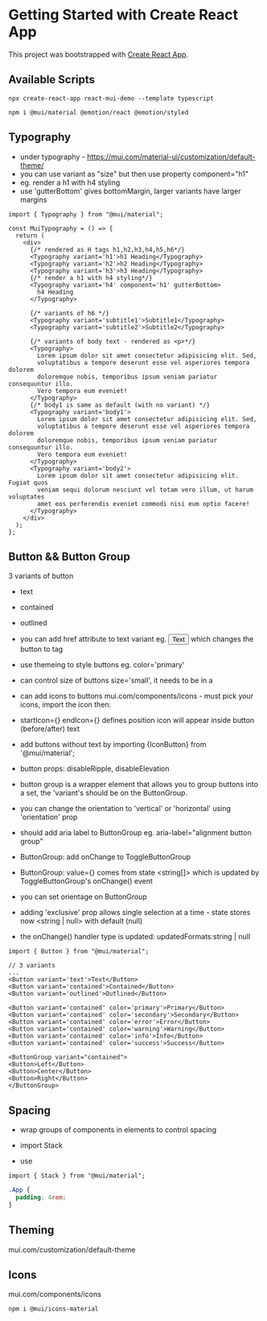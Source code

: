 # Getting Started with Create React App

This project was bootstrapped with [Create React App](https://github.com/facebook/create-react-app).

## Available Scripts

```
npx create-react-app react-mui-demo --template typescript
```

<!-- install material ui -->

```
npm i @mui/material @emotion/react @emotion/styled
```

## Typography

- under typography - https://mui.com/material-ui/customization/default-theme/
- you can use variant as "size" but then use property component="h1"
- eg. <Typography variant='h4' component='h1'> render a h1 with h4 styling
- use 'gutterBottom' gives bottomMargin, larger variants have larger margins

```tsx
import { Typography } from "@mui/material";

const MuiTypography = () => {
  return (
    <div>
      {/* rendered as H tags h1,h2,h3,h4,h5,h6*/}
      <Typography variant='h1'>h1 Heading</Typography>
      <Typography variant='h2'>h2 Heading</Typography>
      <Typography variant='h3'>h3 Heading</Typography>
      {/* render a h1 with h4 styling*/}
      <Typography variant='h4' component='h1' gutterBottom>
        h4 Heading
      </Typography>

      {/* variants of h6 */}
      <Typography variant='subtitle1'>Subtitle1</Typography>
      <Typography variant='subtitle2'>Subtitle2</Typography>

      {/* variants of body text - rendered as <p>*/}
      <Typography>
        Lorem ipsum dolor sit amet consectetur adipisicing elit. Sed,
        voluptatibus a tempore deserunt esse vel asperiores tempora dolorem
        doloremque nobis, temporibus ipsum veniam pariatur consequuntur illo.
        Vero tempora eum eveniet!
      </Typography>
      {/* body1 is same as default (with no variant) */}
      <Typography variant='body1'>
        Lorem ipsum dolor sit amet consectetur adipisicing elit. Sed,
        voluptatibus a tempore deserunt esse vel asperiores tempora dolorem
        doloremque nobis, temporibus ipsum veniam pariatur consequuntur illo.
        Vero tempora eum eveniet!
      </Typography>
      <Typography variant='body2'>
        Lorem ipsum dolor sit amet consectetur adipisicing elit. Fugiat quos
        veniam sequi dolorum nesciunt vel totam vero illum, ut harum voluptates
        amet eos perferendis eveniet commodi nisi eum optio facere!
      </Typography>
    </div>
  );
};
```

## Button && Button Group

3 variants of button

- text
- contained
- outlined

- you can add href attribute to text variant eg. <Button variant='text' href="http://google.com">Text</Button> which changes the button to <a> tag
- use themeing to style buttons eg. color='primary'
- can control size of buttons size='small', it needs to be in a <Stack display="block">
- can add icons to buttons mui.com/components/icons - must pick your icons, import the icon then:
- startIcon={<SendIcon/>} endIcon={<SendIcon/>} defines position icon will appear inside button (before/after) text
- add buttons without text by importing {IconButton} from '@mui/material';
- button props: disableRipple, disableElevation
- button group is a wrapper element that allows you to group buttons into a set, the 'variant's should be on the ButtonGroup.
- you can change the orientation to 'vertical' or 'horizontal' using 'orientation' prop
- should add aria label to ButtonGroup eg. aria-label="alignment button group"
- ButtonGroup: add onChange to ToggleButtonGroup
- ButtonGroup: value={} comes from state <string[]> which is updated by ToggleButtonGroup's onChange() event
- you can set orientage on ButtonGroup
- adding 'exclusive' prop allows single selection at a time - state stores now <string | null> with default (null)
- the onChange() handler type is updated: updatedFormats:string | null

```tsx
import { Button } from "@mui/material";

// 3 variants
...
<Button variant='text'>Text</Button>
<Button variant='contained'>Contained</Button>
<Button variant='outlined'>Outlined</Button>

<Button variant='contained' color='primary'>Primary</Button>
<Button variant='contained' color='secondary'>Secondary</Button>
<Button variant='contained' color='error'>Error</Button>
<Button variant='contained' color='warning'>Warning</Button>
<Button variant='contained' color='info'>Info</Button>
<Button variant='contained' color='success'>Success</Button>

<ButtonGroup variant="contained">
<Button>Left</Button>
<Button>Center</Button>
<Button>Right</Button>
</ButtonGroup>

```

## Spacing

- wrap groups of components in <Stack> elements to control spacing

- import Stack
- use <Stack spacing={2} direction='row'>

```tsx
import { Stack } from "@mui/material";
```

```css
.App {
  padding: 4rem;
}
```

## Theming

mui.com/customization/default-theme

## Icons

mui.com/components/icons

```
npm i @mui/icons-material
```
